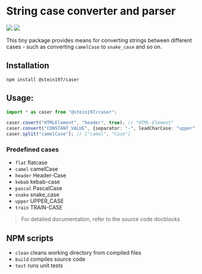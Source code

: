 # String case converter and parser
[![](https://img.shields.io/github/license/stein197/js-caser)](LICENSE)
![](https://img.shields.io/npm/v/@stein197/caser)

This tiny package provides means for converting strings between different cases - such as converting `camelCase` to `snake_case` and so on.

## Installation
```
npm install @stein197/caser
```

## Usage:
```ts
import * as caser from "@stein197/caser";

caser.covert("HTMLElement", "header", true); // "HTML-Element"
caser.convert("CONSTANT_VALUE", {separator: "-", leadCharCase: "upper", firstCharCase: "upper", case: "lower"}, false); // "Constant-Value"
caser.split("camelCase"); // ["camel", "Case"]
```

### Predefined cases
- `flat` flatcase
- `camel` camelCase
- `header` Header-Case
- `kebab` kebab-case
- `pascal` PascalCase
- `snake` snake_case
- `upper` UPPER_CASE
- `train` TRAIN-CASE
> For detailed documentation, refer to the source code docblocks

## NPM scripts
- `clean` cleans working directory from compiled files
- `build` compiles source code
- `test` runs unit tests
